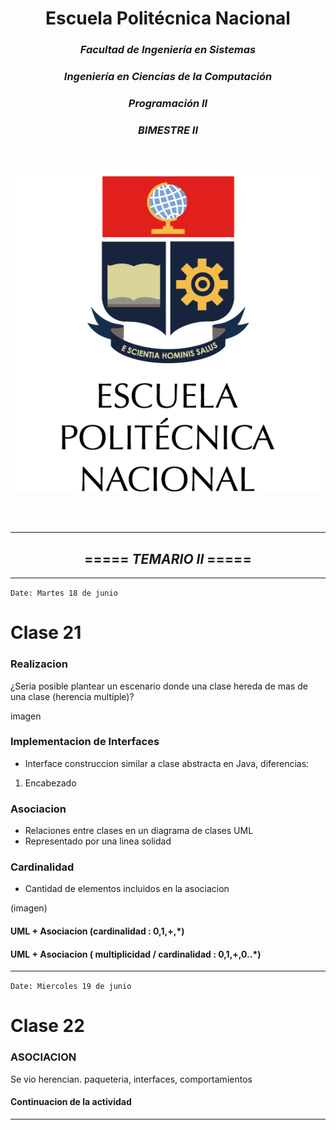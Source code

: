 # <div align="center">**Escuela Politécnica Nacional**</div>
### <div align = "center">***Facultad de Ingeniería en Sistemas***</div>
### <div align = "center">***Ingeniería en Ciencias de la Computación***</div>
### <div align = "center">***Programación II***</div>
### <div align = "center">***BIMESTRE II***</div>
<br>
<br>
<p align = "center"><img src="logoepn.png"alt="Logo EPN" width"350"/>
</p>
</br>
</br>

----------------------------------------------------------------------------
## <div align = "center"> ===== ***TEMARIO II*** =====</div>
----------------------------------------------------------------------------

```Date: Martes 18 de junio```

# Clase 21

### Realizacion 

¿Seria posible plantear un escenario donde una clase hereda de mas de una clase (herencia multiple)?

imagen

### Implementacion de Interfaces

- Interface construccion similar a clase abstracta en Java, diferencias: 

1. Encabezado 




### Asociacion 

- Relaciones entre clases en un diagrama de clases UML
- Representado por una linea solidad 


### Cardinalidad 

- Cantidad de elementos incluidos en la asociacion 

(imagen)

#### UML + Asociacion (cardinalidad : 0,1,+,*)







#### UML + Asociacion ( multiplicidad / cardinalidad : 0,1,+,0..*)



----------------------------------------------------------------------------   

```Date: Miercoles 19 de junio```

# Clase 22 

### ASOCIACION 

Se vio herencian. paqueteria, interfaces, comportamientos 

#### Continuacion de la actividad 



----------------------------------------------------------------------------   